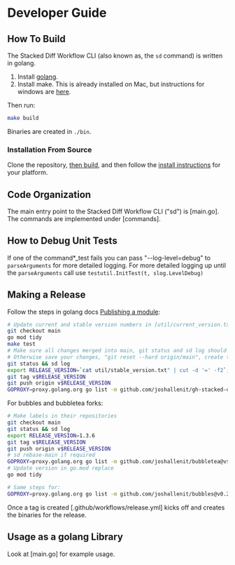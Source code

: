 # Developer Guide

## How To Build

The Stacked Diff Workflow CLI (also known as, the `sd` command) is written in golang. 

1. Install [golang](https://go.dev/dl/).
2. Install make. This is already installed on Mac, but instructions for windows are [here](https://leangaurav.medium.com/how-to-setup-install-gnu-make-on-windows-324480f1da69).

Then run:

```bash
make build
```

Binaries are created in `./bin`.

### Installation From Source

Clone the repository, [then build](DEVELOPER_GUIDE.md#how-to-build), and then follow the [install instructions](#installation-from-a-release) for your platform.


## Code Organization

The main entry point to the Stacked Diff Workflow CLI ("sd") is [main.go]. The commands are implemented under [commands].

## How to Debug Unit Tests

If one of the command*_test fails you can pass "--log-level=debug" to `parseArguments` for more detailed logging. For more detailed logging up until the `parseArguments` call use `testutil.InitTest(t, slog.LevelDebug)`

## Making a Release

Follow the steps in golang docs [Publishing a module](https://go.dev/doc/modules/publishing):

```bash
# Update current and stable version numbers in [util/current_version.txt] and [util/stable_version.txt], merge changes, update local, and then:
git checkout main
go mod tidy
make test
# Make sure all changes merged into main, git status and sd log should be empty.
# Otherwise save your changes, "git reset --hard origin/main", create tag, then restore your changes
git status && sd log
export RELEASE_VERSION=`cat util/stable_version.txt" | cut -d '=' -f2`;\
git tag v$RELEASE_VERSION
git push origin v$RELEASE_VERSION
GOPROXY=proxy.golang.org go list -m github.com/joshallenit/gh-stacked-diff/v2@v$RELEASE_VERSION
```

For bubbles and bubbletea forks:

```bash
# Make labels in their repositories
git checkout main
git status && sd log
export RELEASE_VERSION=1.3.6
git tag v$RELEASE_VERSION
git push origin v$RELEASE_VERSION
# sd rebase-main if required
GOPROXY=proxy.golang.org go list -m github.com/joshallenit/bubbletea@v$RELEASE_VERSION
# Update version in go.mod replace
go mod tidy

# Same steps for:
GOPROXY=proxy.golang.org go list -m github.com/joshallenit/bubbles@v0.20.1
```


Once a tag is created [.github/workflows/release.yml] kicks off and creates the binaries for the release.

## Usage as a golang Library

Look at [main.go] for example usage.
